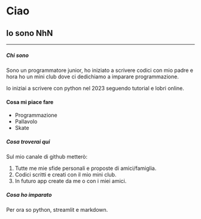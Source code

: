 # Ciao
## Io sono NhN
---


##### Chi sono

Sono un programmatore junior, ho iniziato a scrivere codici con mio padre e hora ho un mini club dove ci dedichiamo a imparare programmazione.

Io iniziai a scrivere con python nel 2023 seguendo tutorial e lobri online.

#### Cosa mi piace fare

- Programmazione
- Pallavolo
- Skate

##### Cosa troverai qui

Sul mio canale di github metterò:

1. Tutte me mie sfide personali e proposte di amici/famiglia.
2. Codici scritti e creati con il mio mini club.
3. In futuro app create da me o con i miei amici.

##### Cosa ho imparato

Per ora so python, streamlit e markdown.
